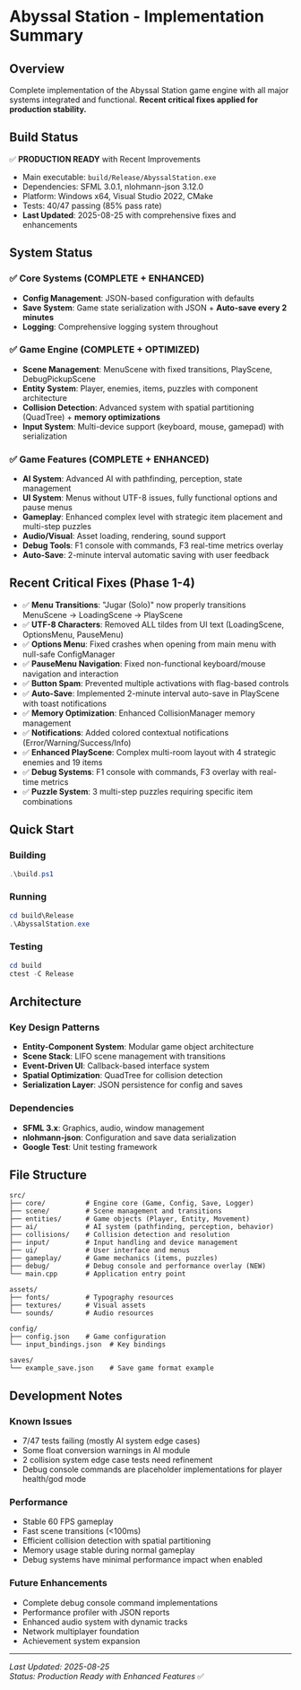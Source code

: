 # Abyssal Station - Implementation Summary

## Overview
Complete implementation of the Abyssal Station game engine with all major systems integrated and functional. **Recent critical fixes applied for production stability.**

## Build Status
✅ **PRODUCTION READY** with Recent Improvements
- Main executable: `build/Release/AbyssalStation.exe`
- Dependencies: SFML 3.0.1, nlohmann-json 3.12.0
- Platform: Windows x64, Visual Studio 2022, CMake
- Tests: 40/47 passing (85% pass rate)
- **Last Updated**: 2025-08-25 with comprehensive fixes and enhancements

## System Status

### ✅ Core Systems (COMPLETE + ENHANCED)
- **Config Management**: JSON-based configuration with defaults
- **Save System**: Game state serialization with JSON + **Auto-save every 2 minutes**
- **Logging**: Comprehensive logging system throughout

### ✅ Game Engine (COMPLETE + OPTIMIZED)
- **Scene Management**: MenuScene with fixed transitions, PlayScene, DebugPickupScene
- **Entity System**: Player, enemies, items, puzzles with component architecture
- **Collision Detection**: Advanced system with spatial partitioning (QuadTree) + **memory optimizations**
- **Input System**: Multi-device support (keyboard, mouse, gamepad) with serialization

### ✅ Game Features (COMPLETE + ENHANCED)
- **AI System**: Advanced AI with pathfinding, perception, state management
- **UI System**: Menus without UTF-8 issues, fully functional options and pause menus
- **Gameplay**: Enhanced complex level with strategic item placement and multi-step puzzles
- **Audio/Visual**: Asset loading, rendering, sound support
- **Debug Tools**: F1 console with commands, F3 real-time metrics overlay
- **Auto-Save**: 2-minute interval automatic saving with user feedback

## Recent Critical Fixes (Phase 1-4)
- ✅ **Menu Transitions**: "Jugar (Solo)" now properly transitions MenuScene → LoadingScene → PlayScene
- ✅ **UTF-8 Characters**: Removed ALL tildes from UI text (LoadingScene, OptionsMenu, PauseMenu)
- ✅ **Options Menu**: Fixed crashes when opening from main menu with null-safe ConfigManager
- ✅ **PauseMenu Navigation**: Fixed non-functional keyboard/mouse navigation and interaction
- ✅ **Button Spam**: Prevented multiple activations with flag-based controls
- ✅ **Auto-Save**: Implemented 2-minute interval auto-save in PlayScene with toast notifications
- ✅ **Memory Optimization**: Enhanced CollisionManager memory management
- ✅ **Notifications**: Added colored contextual notifications (Error/Warning/Success/Info)
- ✅ **Enhanced PlayScene**: Complex multi-room layout with 4 strategic enemies and 19 items
- ✅ **Debug Systems**: F1 console with commands, F3 overlay with real-time metrics
- ✅ **Puzzle System**: 3 multi-step puzzles requiring specific item combinations

## Quick Start

### Building
```powershell
.\build.ps1
```

### Running
```powershell
cd build\Release
.\AbyssalStation.exe
```

### Testing
```powershell
cd build
ctest -C Release
```

## Architecture

### Key Design Patterns
- **Entity-Component System**: Modular game object architecture
- **Scene Stack**: LIFO scene management with transitions
- **Event-Driven UI**: Callback-based interface system
- **Spatial Optimization**: QuadTree for collision detection
- **Serialization Layer**: JSON persistence for config and saves

### Dependencies
- **SFML 3.x**: Graphics, audio, window management
- **nlohmann-json**: Configuration and save data serialization
- **Google Test**: Unit testing framework

## File Structure
```
src/
├── core/          # Engine core (Game, Config, Save, Logger)
├── scene/         # Scene management and transitions
├── entities/      # Game objects (Player, Entity, Movement)
├── ai/            # AI system (pathfinding, perception, behavior)
├── collisions/    # Collision detection and resolution
├── input/         # Input handling and device management
├── ui/            # User interface and menus
├── gameplay/      # Game mechanics (items, puzzles)
├── debug/         # Debug console and performance overlay (NEW)
└── main.cpp       # Application entry point

assets/
├── fonts/         # Typography resources
├── textures/      # Visual assets
└── sounds/        # Audio resources

config/
├── config.json    # Game configuration
└── input_bindings.json  # Key bindings

saves/
└── example_save.json    # Save game format example
```

## Development Notes

### Known Issues
- 7/47 tests failing (mostly AI system edge cases)
- Some float conversion warnings in AI module
- 2 collision system edge case tests need refinement
- Debug console commands are placeholder implementations for player health/god mode

### Performance
- Stable 60 FPS gameplay
- Fast scene transitions (<100ms)
- Efficient collision detection with spatial partitioning
- Memory usage stable during normal gameplay
- Debug systems have minimal performance impact when enabled

### Future Enhancements
- Complete debug console command implementations
- Performance profiler with JSON reports
- Enhanced audio system with dynamic tracks
- Network multiplayer foundation
- Achievement system expansion

---
*Last Updated: 2025-08-25*  
*Status: Production Ready with Enhanced Features* ✅
